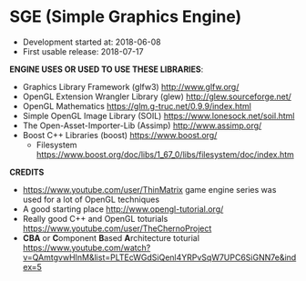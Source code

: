 # SGE (Simple Graphics Engine)
* Development started at: 2018-06-08
* First usable release: 2018-07-17


**ENGINE USES OR USED TO USE THESE LIBRARIES**:
* Graphics Library Framework (glfw3) http://www.glfw.org/
* OpenGL Extension Wrangler Library (glew) http://glew.sourceforge.net/
* OpenGL Mathematics https://glm.g-truc.net/0.9.9/index.html
* Simple OpenGL Image Library (SOIL) https://www.lonesock.net/soil.html
* The Open-Asset-Importer-Lib (Assimp) http://www.assimp.org/
* Boost C++ Libraries (boost) https://www.boost.org/ 
  * Filesystem https://www.boost.org/doc/libs/1_67_0/libs/filesystem/doc/index.htm

**CREDITS**
* https://www.youtube.com/user/ThinMatrix game engine series was used for a lot of OpenGL techniques
* A good starting place http://www.opengl-tutorial.org/
* Really good C++ and OpenGL toturials https://www.youtube.com/user/TheChernoProject
* **CBA** or **C**omponent **B**ased **A**rchitecture toturial https://www.youtube.com/watch?v=QAmtgvwHInM&list=PLTEcWGdSiQenl4YRPvSqW7UPC6SiGNN7e&index=5
